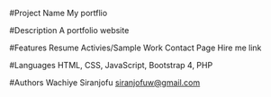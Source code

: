 #Project Name
My portflio

#Description
A portfolio website

#Features
Resume
Activies/Sample Work
Contact Page
Hire me link

#Languages
HTML, CSS, JavaScript, Bootstrap 4, PHP

#Authors
Wachiye Siranjofu <siranjofuw@gmail.com>